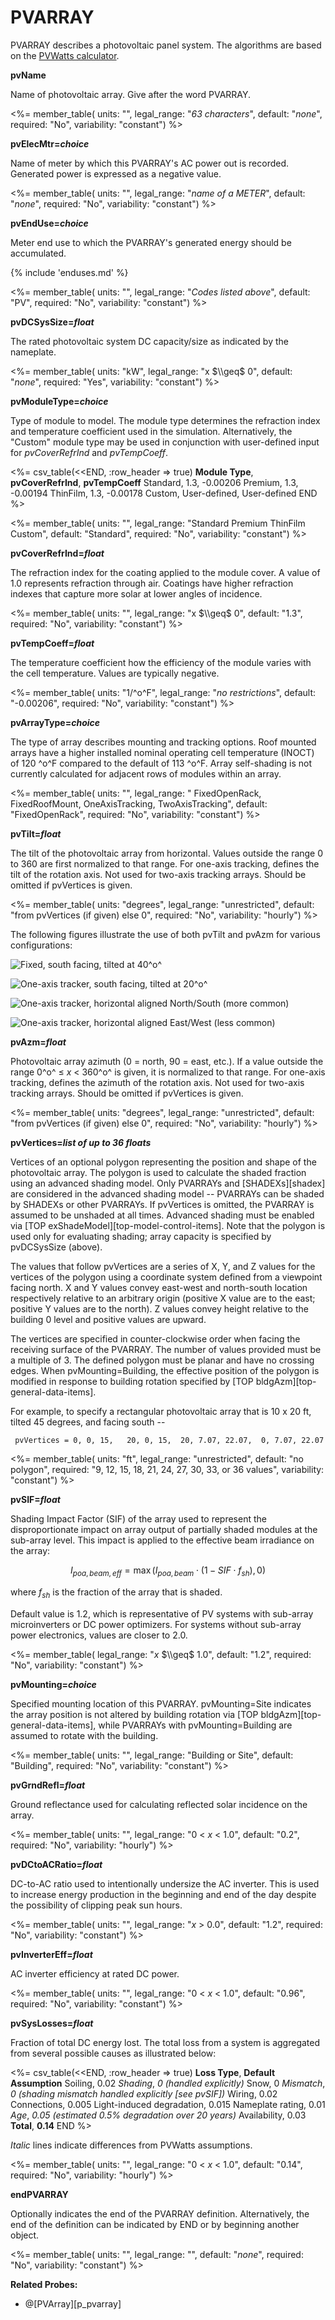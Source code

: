 # PVARRAY

PVARRAY describes a photovoltaic panel system. The algorithms are based on the [PVWatts calculator](http://www.bwilcox.com/BEES/docs/Dobos%20-%20PVWatts%20v5.pdf).

**pvName**

Name of photovoltaic array. Give after the word PVARRAY.

<%= member_table(
  units: "",
  legal_range: "*63 characters*",
  default: "*none*",
  required: "No",
  variability: "constant")
  %>

**pvElecMtr=*choice***

Name of meter by which this PVARRAY's AC power out is recorded. Generated power is expressed as a negative value.

<%= member_table(
  units: "",
  legal_range: "*name of a METER*",
  default: "*none*",
  required: "No",
  variability: "constant")
  %>

**pvEndUse=*choice***

Meter end use to which the PVARRAY's generated energy should be accumulated.

{% include 'enduses.md' %}

<%= member_table(
  units: "",
  legal_range: "*Codes listed above*",
  default: "PV",
  required: "No",
  variability: "constant")
  %>

**pvDCSysSize=*float***

The rated photovoltaic system DC capacity/size as indicated by the nameplate.

<%= member_table(
  units: "kW",
  legal_range: "x $\\geq$ 0",
  default: "*none*",
  required: "Yes",
  variability: "constant")
  %>

**pvModuleType=*choice***

Type of module to model. The module type determines the refraction index and temperature coefficient used in the simulation. Alternatively, the "Custom" module type may be used in conjunction with user-defined input for *pvCoverRefrInd* and *pvTempCoeff*.

<%= csv_table(<<END, :row_header => true)
  **Module Type**, **pvCoverRefrInd**, **pvTempCoeff**
  Standard,        1.3,                -0.00206
  Premium,         1.3,                -0.00194
  ThinFilm,        1.3,                -0.00178
  Custom,          User-defined,       User-defined
END
%>

<%= member_table(
  units: "",
  legal_range: "Standard Premium ThinFilm Custom",
  default: "Standard",
  required: "No",
  variability: "constant")
  %>

**pvCoverRefrInd=*float***

The refraction index for the coating applied to the module cover. A value of 1.0 represents refraction through air. Coatings have higher refraction indexes that capture more solar at lower angles of incidence.

<%= member_table(
  units: "",
  legal_range: "x $\\geq$ 0",
  default: "1.3",
  required: "No",
  variability: "constant")
  %>

**pvTempCoeff=*float***

The temperature coefficient how the efficiency of the module varies with the cell temperature. Values are typically negative.

<%= member_table(
  units: "1/^o^F",
  legal_range: "*no restrictions*",
  default: "-0.00206",
  required: "No",
  variability: "constant")
  %>

**pvArrayType=*choice***

The type of array describes mounting and tracking options. Roof mounted arrays have a higher installed nominal operating cell temperature (INOCT) of 120 ^o^F compared to the default of 113 ^o^F. Array self-shading is not currently calculated for adjacent rows of modules within an array.

<%= member_table(
  units: "",
  legal_range: " FixedOpenRack, FixedRoofMount, OneAxisTracking, TwoAxisTracking",
  default: "FixedOpenRack",
  required: "No",
  variability: "constant")
  %>

**pvTilt=*float***

The tilt of the photovoltaic array from horizontal.  Values outside the range 0 to 360 are first normalized to that range. For one-axis tracking, defines the tilt of the rotation axis. Not used for two-axis tracking arrays.  Should be omitted if pvVertices is given.

<%= member_table(
  units: "degrees",
  legal_range: "unrestricted",
  default: "from pvVertices (if given) else 0",
  required: "No",
  variability: "hourly")
  %>

The following figures illustrate the use of both pvTilt and pvAzm for various configurations:

![Fixed, south facing, tilted at 40^o^](../assets/images/pv_fixed.png)

![One-axis tracker, south facing, tilted at 20^o^](../assets/images/pv_tilted_tracker_south.png)

![One-axis tracker, horizontal aligned North/South (more common)](../assets/images/pv_horiz_tracker_south.png)

![One-axis tracker, horizontal aligned East/West (less common)](../assets/images/pv_horiz_tracker_east.png)

**pvAzm=*float***

Photovoltaic array azimuth (0 = north, 90 = east, etc.). If a value outside the range 0^o^ $\leq$ *x* $<$ 360^o^ is given, it is normalized to that range. For one-axis tracking, defines the azimuth of the rotation axis. Not used for two-axis tracking arrays. Should be omitted if pvVertices is given.

<%= member_table(
  units: "degrees",
  legal_range: "unrestricted",
  default: "from pvVertices (if given) else 0",
  required: "No",
  variability: "hourly")
  %>

**pvVertices=*list of up to 36 floats***

  Vertices of an optional polygon representing the position and shape of the photovoltaic array.  The polygon is used to calculate the shaded fraction using an advanced shading model.  Only PVARRAYs and [SHADEXs][shadex] are considered in the advanced shading model -- PVARRAYs can be shaded by SHADEXs or other PVARRAYs.  If pvVertices is omitted, the PVARRAY is assumed to be unshaded at all times.  Advanced shading must be enabled via [TOP exShadeModel][top-model-control-items].  Note that the polygon is used only for evaluating shading; array capacity is specified by pvDCSysSize (above).

  The values that follow pvVertices are a series of X, Y, and Z values for the vertices of the polygon using a coordinate system defined from a viewpoint facing north.  X and Y values convey east-west and north-south location respectively relative to an arbitrary origin (positive X value are to the east; positive Y values are to the north).  Z values convey height relative to the building 0 level and positive values are upward.

  The vertices are specified in counter-clockwise order when facing the receiving surface of the PVARRAY.  The number of values provided must be a multiple of 3.  The defined polygon must be planar and have no crossing edges.  When pvMounting=Building, the effective position of the polygon is modified in response to building rotation specified by [TOP bldgAzm][top-general-data-items].

  For example, to specify a rectangular photovoltaic array that is 10 x 20 ft, tilted 45 degrees, and facing south --

     pvVertices = 0, 0, 15,   20, 0, 15,  20, 7.07, 22.07,  0, 7.07, 22.07

<%= member_table(
  units: "ft",
  legal_range: "unrestricted",
  default: "no polygon",
  required: "9, 12, 15, 18, 21, 24, 27, 30, 33, or 36 values",
  variability: "constant")
  %>

**pvSIF=*float***

  Shading Impact Factor (SIF) of the array used to represent the disproportionate impact on array output of partially shaded modules at the sub-array level. This impact is applied to the effective beam irradiance on the array:

  $$I_{poa,beam,eff} = \max\left(I_{poa,beam}\cdot\left(1-SIF\cdot f_{sh}\right),0\right)$$

  where $f_{sh}$ is the fraction of the array that is shaded.

  Default value is 1.2, which is representative of PV systems with sub-array microinverters or DC power optimizers. For systems without sub-array power electronics, values are closer to 2.0.

<%= member_table(
  legal_range: "*x* $\\geq$ 1.0",
  default: "1.2",
  required: "No",
  variability: "constant") %>


**pvMounting=*choice***

  Specified mounting location of this PVARRAY.  pvMounting=Site indicates the array position is not altered by building rotation via [TOP bldgAzm][top-general-data-items], while PVARRAYs with pvMounting=Building are assumed to rotate with the building.

<%= member_table(
  units: "",
  legal_range: "Building or Site",
  default: "Building",
  required: "No",
  variability: "constant")
  %>

**pvGrndRefl=*float***

Ground reflectance used for calculating reflected solar incidence on the array.

<%= member_table(
  units: "",
  legal_range: "0 $<$ *x* $<$ 1.0",
  default: "0.2",
  required: "No",
  variability: "hourly")
  %>

<!-- Hide
**pvGCR=*float***

Ground coverage ratio is. This is currently unused as array self-shading is not calculated.

  ----------------------------------------------------------------------------------
  **Units**   **Legal Range**         **Default**   **Required**   **Variability**
  ----------- ---------------------   ------------- -------------- -----------------
              0 &lt; *x* $\le$ 1.0    0.4           No             constant
  ----------------------------------------------------------------------------------

-->

**pvDCtoACRatio=*float***

DC-to-AC ratio used to intentionally undersize the AC inverter. This is used to increase energy production in the beginning and end of the day despite the possibility of clipping peak sun hours.

<%= member_table(
  units: "",
  legal_range: "*x* &gt; 0.0",
  default: "1.2",
  required: "No",
  variability: "constant")
  %>

**pvInverterEff=*float***

AC inverter efficiency at rated DC power.

<%= member_table(
  units: "",
  legal_range: "0 $<$ *x* $<$ 1.0",
  default: "0.96",
  required: "No",
  variability: "constant")
  %>

**pvSysLosses=*float***

Fraction of total DC energy lost. The total loss from a system is aggregated from several possible causes as illustrated below:

<%= csv_table(<<END, :row_header => true)
  **Loss Type**,             **Default Assumption**
  Soiling,                   0.02
  *Shading*,                 *0 (handled explicitly)*
  Snow,                      0
  *Mismatch*,                *0 (shading mismatch handled explicitly [see pvSIF])*
  Wiring,                    0.02
  Connections,               0.005
  Light-induced degradation, 0.015
  Nameplate rating,          0.01
  *Age*,                     *0.05 (estimated 0.5% degradation over 20 years)*
  Availability,              0.03
  **Total**,                 **0.14**
END
%>

*Italic* lines indicate differences from PVWatts assumptions.

<%= member_table(
  units: "",
  legal_range: "0 $<$ *x* $<$ 1.0",
  default: "0.14",
  required: "No",
  variability: "hourly")
  %>

**endPVARRAY**

Optionally indicates the end of the PVARRAY definition. Alternatively, the end of the definition can be indicated by END or by beginning another object.

<%= member_table(
  units: "",
  legal_range: "",
  default: "*none*",
  required: "No",
  variability: "constant")
  %>

**Related Probes:**

- @[PVArray][p_pvarray]
